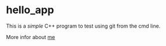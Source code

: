 # hello_app

This is a _simple_ C++ program to test using git from the cmd line.

More infor about [me](www.linkedin.com/in/alvesdesousa/)